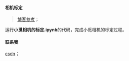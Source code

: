 #### 相机标定

> [博客参考](https://blog.csdn.net/chenshiming1995/article/details/106422805)；

运行**小觅相机的标定.ipynb**的代码，完成小觅相机的标定过程。

#### 联系我

[csdn](https://blog.csdn.net/chenshiming1995/article/details/106422805)；

